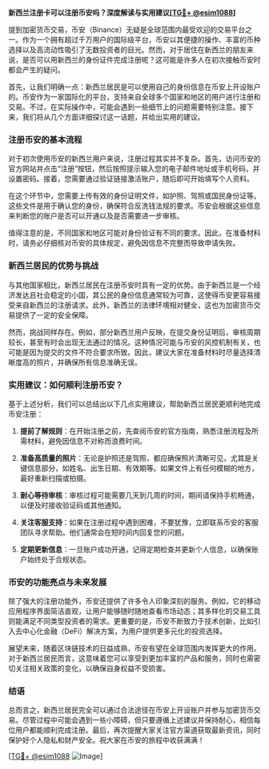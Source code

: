 **新西兰注册卡可以注册币安吗？深度解读与实用建议[[TG💪+ @esim1088](https://t.me/s/esim1088)]**

提到加密货币交易，币安（Binance）无疑是全球范围内最受欢迎的交易平台之一。作为一个拥有超过千万用户的国际级平台，币安以其便捷的操作、丰富的币种选择以及高流动性吸引了无数投资者的目光。然而，对于居住在新西兰的朋友来说，是否可以用新西兰的身份证件完成注册呢？这可能是许多人在初次接触币安时都会产生的疑问。

首先，让我们明确一点：新西兰居民是可以使用自己的身份信息在币安上开设账户的。币安作为一家国际化的平台，支持来自全球多个国家和地区的用户进行注册和交易。不过，在实际操作中，可能会遇到一些细节上的问题需要特别注意。接下来，我们将从几个方面详细探讨这一话题，并给出实用的建议。

### 注册币安的基本流程

对于初次使用币安的新西兰用户来说，注册过程其实并不复杂。首先，访问币安的官方网站并点击“注册”按钮，然后按照提示输入您的电子邮件地址或手机号码，并设置密码。接着，您需要通过验证链接激活账户，随后即可开始填写个人资料。

在这个环节中，您需要上传有效的身份证明文件，如护照、驾照或国民身份证等。这些文件是用于确认您的身份，确保符合反洗钱法规的要求。币安会根据这些信息来判断您的账户是否可以开通以及是否需要进一步审核。

值得注意的是，不同国家和地区可能对身份验证有不同的要求。因此，在准备材料时，请务必仔细核对币安的具体规定，避免因信息不完整而导致申请失败。

### 新西兰居民的优势与挑战

与其他国家相比，新西兰居民在注册币安时具有一定的优势。由于新西兰是一个经济发达且社会稳定的小国，其公民的身份信息通常较为可靠，这使得币安更容易接受来自新西兰的注册请求。此外，新西兰的法律环境相对健全，这也为加密货币交易提供了一定的安全保障。

然而，挑战同样存在。例如，部分新西兰用户反映，在提交身份证明后，审核周期较长，甚至有时会出现无法通过的情况。这种情况可能与币安的风控机制有关，也可能是因为提交的文件不符合要求所致。因此，建议大家在准备材料时尽量选择清晰度高的照片，并确保所有信息准确无误。

### 实用建议：如何顺利注册币安？

基于上述分析，我们可以总结出以下几点实用建议，帮助新西兰居民更顺利地完成币安注册：

1. **提前了解规则**：在开始注册之前，先查阅币安的官方指南，熟悉注册流程及所需材料，避免因信息不对称而浪费时间。
   
2. **准备高质量的照片**：无论是护照还是驾照，都应确保照片清晰可见，尤其是关键信息部分，如姓名、出生日期、有效期等。如果文件上有任何模糊的地方，最好重新扫描或拍摄。

3. **耐心等待审核**：审核过程可能需要几天到几周的时间，期间请保持手机畅通，以便及时接收验证码或其他通知。

4. **关注客服支持**：如果在注册过程中遇到困难，不要犹豫，立即联系币安的客服团队寻求帮助。他们通常会在短时间内回复您的问题。

5. **定期更新信息**：一旦账户成功开通，记得定期检查并更新个人信息，以确保账户始终处于合规状态。

### 币安的功能亮点与未来发展

除了强大的注册功能外，币安还提供了许多令人印象深刻的服务。例如，它的移动应用程序界面简洁直观，让用户能够随时随地查看市场动态；其多样化的交易工具则能满足不同类型投资者的需求。更重要的是，币安不断致力于技术创新，比如引入去中心化金融（DeFi）解决方案，为用户提供更多元化的投资选择。

展望未来，随着区块链技术的日益成熟，币安有望在全球范围内发挥更大的作用。对于新西兰居民而言，这意味着您可以享受到更加丰富的产品和服务，同时也需密切关注相关政策的变化，以确保自身权益不受损害。

### 结语

总而言之，新西兰居民完全可以通过合法途径在币安上开设账户并参与加密货币交易。尽管过程中可能会遇到一些小障碍，但只要遵循上述建议并保持耐心，相信每位用户都能顺利完成注册。最后，再次提醒大家关注官方渠道获取最新资讯，同时保护好个人隐私和财产安全。祝大家在币安的旅程中收获满满！

[[TG💪+ @esim1088](https://t.me/s/esim1088) ![Image](https://i.postimg.cc/4NQfJmqS/Snipaste-2025-05-13-00-14-12.png)]